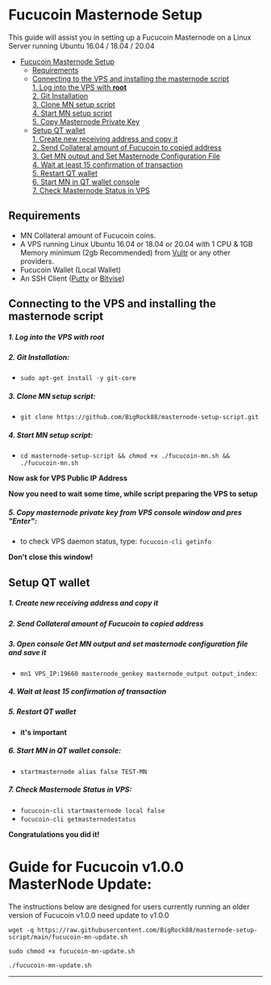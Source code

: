 # Fucucoin Masternode Setup
This guide will assist you in setting up a Fucucoin Masternode on a Linux Server running Ubuntu 16.04 / 18.04 / 20.04

- [Fucucoin Masternode Setup](#fucucoin-masternode-setup)  
    * [Requirements](#requirements) 
  * [Connecting to the VPS and installing the masternode script](#Connecting-to-the-VPS-and-installing-the-masternode-script)  
         [1. Log into the VPS with **root**](#1-log-into-the-vps-with-root)  
         [2. Git Installation](#2-git-installation)  
         [3. Clone MN setup script](#3-clone-mn-setup-script)  
         [4. Start MN setup script](#4-start-mn-setup-script)  
         [5. Copy Masternode Private Key](#5-copy-masternode-private-key-from-vps-console-window-and-pres-enter)
  * [Setup QT wallet](#setup-qt-wallet)  
         [1. Create new receiving address and copy it](#1-create-new-receiving-address-and-copy-it)  
     [2. Send Collateral amount of Fucucoin to copied address](#2-send-collateral-amount-of-fucucoin-to-copied-address)  
     [3. Get MN output and Set Masternode Configuration File](#3-open-console-get-mn-output-and-set-masternode-configuration-file-and-save-it)  
     [4. Wait at least 15 confirmation of transaction](#4-wait-at-least-15-confirmation-of-transaction)  
         [5. Restart QT wallet](#5-restart-qt-wallet)  
         [6. Start MN in QT wallet console](#6-start-mn-in-qt-wallet-console)  
     [7. Check Masternode Status in VPS](#7-check-masternode-status-in-vps)  

## Requirements
- MN Collateral amount of Fucucoin coins.
- A VPS running Linux Ubuntu 16.04 or 18.04 or 20.04 with 1 CPU & 1GB Memory minimum (2gb Recommended) from [Vultr](https://www.vultr.com/?ref=8622028) or any other providers.
- Fucucoin Wallet (Local Wallet)
- An SSH Client (<a href="https://www.putty.org/" target="_blank">Putty</a> or <a href="https://dl.bitvise.com/BvSshClient-Inst.exe" target="_blank">Bitvise</a>)


## Connecting to the VPS and installing the masternode script

##### 1. Log into the VPS with **root**  

##### 2. Git Installation:  
- ```sudo apt-get install -y git-core```  

##### 3. Clone MN setup script: 
- ```git clone https://github.com/BigRock88/masternode-setup-script.git```  

##### 4. Start MN setup script: 
- ```cd masternode-setup-script && chmod +x ./fucucoin-mn.sh && ./fucucoin-mn.sh```
   
**Now ask for VPS Public IP Address** 

**Now you need to wait some time, while script preparing the VPS to setup**  
##### 5. Copy masternode private key from VPS console window and pres "Enter":


- to check VPS daemon status, type: ```fucucoin-cli getinfo```

**Don't close this window!**    

## Setup QT wallet
##### 1. Create new receiving address and copy it

##### 2. Send Collateral amount of Fucucoin to copied address

##### 3. Open console Get MN output and set masternode configuration file and save it
- ```mn1 VPS_IP:19660 masternode_genkey masternode_output output_index```:

##### 4. Wait at least 15 confirmation of transaction

##### 5. Restart QT wallet  
- **it's important**

##### 6. Start MN in QT wallet console:
- ```startmasternode alias false TEST-MN```

##### 7. Check Masternode Status in VPS:
- ```fucucoin-cli startmasternode local false``` 
- ```fucucoin-cli getmasternodestatus```  

**Сongratulations you did it!**

# Guide for Fucucoin v1.0.0 MasterNode Update:
The instructions below are designed for users currently running an older version of Fucucoin v1.0.0 need update to v1.0.0


```
wget -q https://raw.githubusercontent.com/BigRock88/masternode-setup-script/main/fucucoin-mn-update.sh

sudo chmod +x fucucoin-mn-update.sh

./fucucoin-mn-update.sh

```

***
